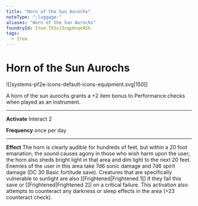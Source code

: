 ```yaml
---
title: "Horn of the Sun Aurochs"
noteType: ":luggage:"
aliases: "Horn of the Sun Aurochs"
foundryId: Item.TK5xJ3xqpHoqeASh
tags:
  - Item
---
```


# Horn of the Sun Aurochs
![[systems-pf2e-icons-default-icons-equipment.svg|150]]

A horn of the sun aurochs grants a +2 item bonus to Performance checks when played as an instrument.

* * *

**Activate** Interact 2

**Frequency** once per day

* * *

**Effect** The horn is clearly audible for hundreds of feet, but within a 20 foot emanation, the sound causes agony in those who wish harm upon the user; the horn also sheds bright light in that area and dim light to the next 20 feet. Enemies of the user in this area take 7d6 sonic damage and 7d6 spirit damage (DC 30 Basic fortitude save). Creatures that are specifically vulnerable to sunlight are also [[Frightened|Frightened 1]] if they fail this save or [[Frightened|Frightened 2]] on a critical failure. This activation also attempts to counteract any darkness or sleep effects in the area (+23 counteract check).
